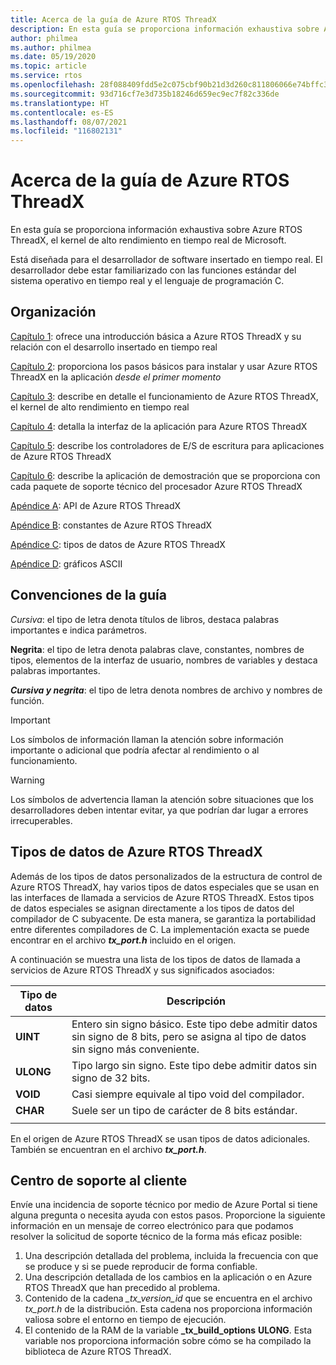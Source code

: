 ```yaml
---
title: Acerca de la guía de Azure RTOS ThreadX
description: En esta guía se proporciona información exhaustiva sobre Azure RTOS ThreadX, el kernel de alto rendimiento en tiempo real de Microsoft.
author: philmea
ms.author: philmea
ms.date: 05/19/2020
ms.topic: article
ms.service: rtos
ms.openlocfilehash: 28f088409fdd5e2c075cbf90b21d3d260c811806066e74bffc395207cde0239c
ms.sourcegitcommit: 93d716cf7e3d735b18246d659ec9ec7f82c336de
ms.translationtype: HT
ms.contentlocale: es-ES
ms.lasthandoff: 08/07/2021
ms.locfileid: "116802131"
---
```

# <a name="about-the-azure-rtos-threadx-guide"></a>Acerca de la guía de Azure RTOS ThreadX

En esta guía se proporciona información exhaustiva sobre Azure RTOS ThreadX, el kernel de alto rendimiento en tiempo real de Microsoft. 

Está diseñada para el desarrollador de software insertado en tiempo real. El desarrollador debe estar familiarizado con las funciones estándar del sistema operativo en tiempo real y el lenguaje de programación C.

## <a name="organization"></a>Organización

[Capítulo 1](chapter1.md): ofrece una introducción básica a Azure RTOS ThreadX y su relación con el desarrollo insertado en tiempo real

[Capítulo 2](chapter2.md): proporciona los pasos básicos para instalar y usar Azure RTOS ThreadX en la aplicación *desde el primer momento*

[Capítulo 3](chapter3.md): describe en detalle el funcionamiento de Azure RTOS ThreadX, el kernel de alto rendimiento en tiempo real

[Capítulo 4](chapter4.md): detalla la interfaz de la aplicación para Azure RTOS ThreadX

[Capítulo 5](chapter5.md): describe los controladores de E/S de escritura para aplicaciones de Azure RTOS ThreadX

[Capítulo 6](chapter6.md): describe la aplicación de demostración que se proporciona con cada paquete de soporte técnico del procesador Azure RTOS ThreadX

[Apéndice A](appendix-a.md): API de Azure RTOS ThreadX

[Apéndice B](appendix-b.md): constantes de Azure RTOS ThreadX

[Apéndice C](appendix-c.md): tipos de datos de Azure RTOS ThreadX

[Apéndice D](appendix-d.md): gráficos ASCII

## <a name="guide-conventions"></a>Convenciones de la guía

*Cursiva*: el tipo de letra denota títulos de libros, destaca palabras importantes e indica parámetros.

**Negrita**: el tipo de letra denota palabras clave, constantes, nombres de tipos, elementos de la interfaz de usuario, nombres de variables y destaca palabras importantes.

***Cursiva y negrita***: el tipo de letra denota nombres de archivo y nombres de función.

> [!IMPORTANT]
> Los símbolos de información llaman la atención sobre información importante o adicional que podría afectar al rendimiento o al funcionamiento.

> [!WARNING]
> Los símbolos de advertencia llaman la atención sobre situaciones que los desarrolladores deben intentar evitar, ya que podrían dar lugar a errores irrecuperables.

## <a name="azure-rtos-threadx-data-types"></a>Tipos de datos de Azure RTOS ThreadX

Además de los tipos de datos personalizados de la estructura de control de Azure RTOS ThreadX, hay varios tipos de datos especiales que se usan en las interfaces de llamada a servicios de Azure RTOS ThreadX. Estos tipos de datos especiales se asignan directamente a los tipos de datos del compilador de C subyacente. De esta manera, se garantiza la portabilidad entre diferentes compiladores de C. La implementación exacta se puede encontrar en el archivo ***tx_port.h*** incluido en el origen.

A continuación se muestra una lista de los tipos de datos de llamada a servicios de Azure RTOS ThreadX y sus significados asociados:

| Tipo de datos  | Descripción |
| -------- | ------------------------------------------------------------------------------------------------------------------------------------ |
| **UINT** | Entero sin signo básico. Este tipo debe admitir datos sin signo de 8 bits, pero se asigna al tipo de datos sin signo más conveniente. |
| **ULONG** | Tipo largo sin signo. Este tipo debe admitir datos sin signo de 32 bits. |
| **VOID** | Casi siempre equivale al tipo void del compilador. |
| **CHAR** | Suele ser un tipo de carácter de 8 bits estándar. |
|  |  |

En el origen de Azure RTOS ThreadX se usan tipos de datos adicionales. También se encuentran en el archivo ***tx_port.h***.

## <a name="customer-support-center"></a>Centro de soporte al cliente

Envíe una incidencia de soporte técnico por medio de Azure Portal si tiene alguna pregunta o necesita ayuda con estos pasos. Proporcione la siguiente información en un mensaje de correo electrónico para que podamos resolver la solicitud de soporte técnico de la forma más eficaz posible:

1. Una descripción detallada del problema, incluida la frecuencia con que se produce y si se puede reproducir de forma confiable.
2. Una descripción detallada de los cambios en la aplicación o en Azure RTOS ThreadX que han precedido al problema.
3. Contenido de la cadena *_tx_version_id* que se encuentra en el archivo *tx_port.h* de la distribución. Esta cadena nos proporciona información valiosa sobre el entorno en tiempo de ejecución.
4. El contenido de la RAM de la variable **_tx_build_options** **ULONG**. Esta variable nos proporciona información sobre cómo se ha compilado la biblioteca de Azure RTOS ThreadX.
